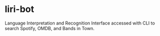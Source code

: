 # liri-bot
Language Interpretation and Recognition Interface accessed with CLI to search Spotify, OMDB, and Bands in Town.
